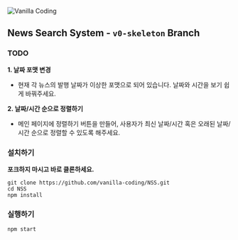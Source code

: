 ![Vanilla Coding](https://s3.ap-northeast-2.amazonaws.com/vanilla-coding/Assets/logo_regular%403x.png)

## News Search System - `v0-skeleton` Branch

### TODO

**1. 날짜 포맷 변경**
- 현재 각 뉴스의 발행 날짜가 이상한 포맷으로 되어 있습니다. 날짜와 시간을 보기 쉽게 바꿔주세요.

**2. 날짜/시간 순으로 정렬하기**
- 메인 페이지에 정렬하기 버튼을 만들어, 사용자가 최신 날짜/시간 혹은 오래된 날짜/시간 순으로 정렬할 수 있도록 해주세요.

### 설치하기

**포크하지 마시고 바로 클론하세요.**

```
git clone https://github.com/vanilla-coding/NSS.git
cd NSS
npm install
```

### 실행하기

```
npm start
```
